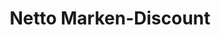 ---
title: "Netto Marken-Discount"
url: /berlin/netto-marken-discount-adlergestell/
shop: Supermarkt
---